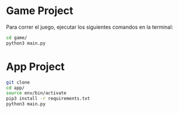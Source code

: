 # Game Project
Para correr el juego, ejecutar los siguientes comandos en la terminal:

``` sh
cd game/
python3 main.py
```
# App Project

```sh
git clone
cd app/
source env/bin/activate
pip3 install -r requirements.txt
python3 main.py
```